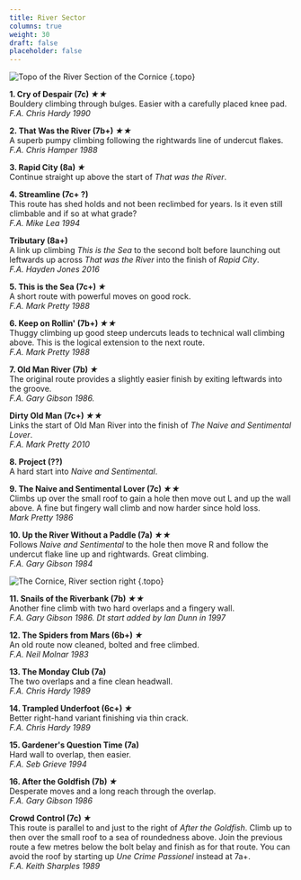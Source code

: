 ```yaml
---
title: River Sector
columns: true
weight: 30
draft: false
placeholder: false
---
```



![Topo of the River Section of the Cornice](/img/peak/cheedale/the-cornice-river-sector.jpg)
{.topo}


**1. Cry of Despair (7c) *&starf;&starf;***  
Bouldery climbing through bulges. Easier with a carefully placed knee pad.  
*F.A. Chris Hardy 1990*

**2. That Was the River (7b+) *&starf;&starf;***  
A superb pumpy climbing following the rightwards line of undercut flakes.  
*F.A. Chris Hamper 1988*

**3. Rapid City (8a) *&starf;***  
Continue straight up above the start of *That was the River*.

**4. Streamline (7c+ ?)**  
This route has shed holds and not been reclimbed for years. Is it even still climbable and if so at what grade?  
*F.A. Mike Lea 1994*

**Tributary (8a+)**  
A link up climbing *This is the Sea* to the second bolt before launching out leftwards up across *That was the River* into the finish of *Rapid City*.  
*F.A. Hayden Jones 2016*

**5. This is the Sea (7c+) *&starf;***  
A short route with powerful moves on good rock.  
*F.A. Mark Pretty 1988*

**6. Keep on Rollin' (7b+) *&starf;&starf;***  
Thuggy climbing up good steep undercuts leads to technical wall climbing above. This is the logical extension to the next route.  
*F.A. Mark Pretty 1988*

**7. Old Man River (7b) *&starf;***  
The original route provides a slightly easier finish by exiting leftwards into the groove.    
*F.A. Gary Gibson 1986.*

**Dirty Old Man (7c+) *&starf;&starf;***  
Links the start of Old Man River into the finish of *The Naive and Sentimental Lover*.  
*F.A. Mark Pretty 2010*

**8. Project (??)**  
A hard start into *Naive and Sentimental*.

**9. The Naive and Sentimental Lover (7c) *&starf;&starf;***  
Climbs up over the small roof to gain a hole then move out L and up the wall above. A fine but fingery wall climb and now harder since hold loss.  
*Mark Pretty 1986*

**10. Up the River Without a Paddle (7a) *&starf;&starf;***  
Follows *Naive and Sentimental* to the hole then move R and follow the undercut flake line up and rightwards. Great climbing.  
*F.A. Gary Gibson 1984*

![The Cornice, River section right](/img/peak/cheedale/the-cornice-river-sector-right.jpg)
{.topo}

**11. Snails of the Riverbank (7b) *&starf;&starf;***  
Another fine climb with two hard overlaps and a fingery wall.  
*F.A. Gary Gibson 1986. Dt start added by Ian Dunn in 1997*

**12. The Spiders from Mars (6b+) *&starf;***  
An old route now cleaned, bolted and free climbed.  
*F.A. Neil Molnar 1983*

**13. The Monday Club (7a)**  
The two overlaps and a fine clean headwall.  
*F.A. Chris Hardy 1989*

**14. Trampled Underfoot (6c+) *&starf;***  
Better right-hand variant finishing via thin crack.  
*F.A. Chris Hardy 1989*

**15. Gardener's Question Time (7a)**  
Hard wall to overlap, then easier.  
*F.A. Seb Grieve 1994*

**16. After the Goldfish (7b) *&starf;***  
Desperate moves and a long reach through the overlap.  
*F.A. Gary Gibson 1986*

**Crowd Control (7c) *&starf;***  
This route is parallel to and just to the right of *After the Goldfish*. Climb up to then over the small roof to a sea of roundedness above. Join the previous route a few metres below the bolt belay and finish as for that route. You can avoid the roof by starting up *Une Crime Passionel* instead at 7a+.  
*F.A. Keith Sharples 1989*





